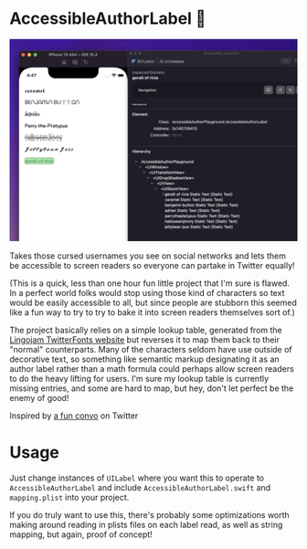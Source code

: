 # AccessibleAuthorLabel 🔖

![Screenshot showing iOS simulator with typically inaccessible label characters and the Accessibility Inspector beside it showing their VoiceOver readings being understandable](preview.png)

Takes those cursed usernames you see on social networks and lets them be accessible to screen readers so everyone can partake in Twitter equally!

(This is a quick, less than one hour fun little project that I'm sure is flawed. In a perfect world folks would stop using those kind of characters so text would be easily accessible to all, but since people are stubborn this seemed like a fun way to try to try to bake it into screen readers themselves sort of.)

The project basically relies on a simple lookup table, generated from the [Lingojam TwitterFonts website](https://lingojam.com/TwitterFonts) but reverses it to map them back to their "normal" counterparts. Many of the characters seldom have use outside of decorative text, so something like semantic markup designating it as an author label rather than a math formula could perhaps allow screen readers to do the heavy lifting for users. I'm sure my lookup table is currently missing entries, and some are hard to map, but hey, don't let perfect be the enemy of good!

Inspired by [a fun convo](https://twitter.com/ChristianSelig/status/1473373617652183042) on Twitter

# Usage

Just change instances of `UILabel` where you want this to operate to `AccessibleAuthorLabel` and include `AccessibleAuthorLabel.swift` and `mapping.plist` into your project.

If you do truly want to use this, there's probably some optimizations worth making around reading in plists files on each label read, as well as string mapping, but again, proof of concept!

